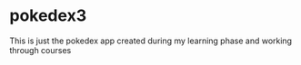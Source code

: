 # pokedex3

This is just the pokedex app created during my learning phase and working through courses
